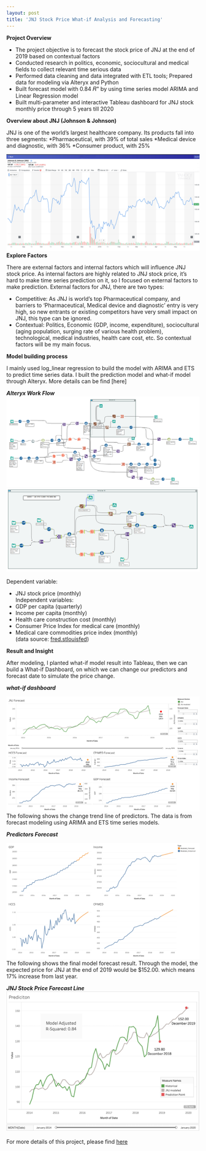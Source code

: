 ```yaml
---
layout: post
title: 'JNJ Stock Price What-if Analysis and Forecasting'
---
```

**Project Overview**

* The project objective is to forecast the stock price of JNJ at the end of 2019 based on contextual factors
* Conducted research in politics, economic, sociocultural and medical fields to collect relevant time serious data
* Performed data cleaning and data integrated with ETL tools; Prepared data for modeling via Alteryx and Python
* Built forecast model with 0.84 𝑅" by using time series model ARIMA and Linear Regression model
* Built multi-parameter and interactive Tableau dashboard for JNJ stock monthly price through 5 years till 2020

**Overview about JNJ (Johnson & Johnson)**

JNJ is one of the world’s largest healthcare company. Its products fall into three segments: 
*Pharmaceutical, with 39% of total sales 
*Medical device and diagnostic, with 36% 
*Consumer product, with 25%

![](https://raw.githubusercontent.com/haoyingy/Home/gh-pages/assets/img/projects/proj-2/JNJ.jpg)
**Explore Factors**

There are external factors and internal factors which will influence JNJ stock price. As internal factors are highly related to JNJ stock price, it’s hard to make time series prediction on it, so I focused on external factors to make prediction.
External factors for JNJ, there are two types:
<br>
* Competitive: As JNJ is world’s top Pharmaceutical company, and barriers to ‘Pharmaceutical, Medical device and diagnostic’ entry is very high, so new entrants or existing competitors have very small impact on JNJ, this type can be ignored.
* Contextual: Politics, Economic (GDP, income, expenditure), sociocultural (aging population, surging rate of various health problem), technological, medical industries, health care cost, etc. So contextual factors will be my main focus. 

**Model building process**

I mainly used log_linear regression to build the model with ARIMA and ETS to predict time series data. I built the prediction model and what-if model through Alteryx. More details can be find [here]

***Alteryx Work Flow***
![](https://raw.githubusercontent.com/haoyingy/Home/gh-pages/assets/img/projects/proj-2/what-if.png)
![](https://raw.githubusercontent.com/haoyingy/Home/gh-pages/assets/img/projects/proj-2/alteryx-workflow.png)

Dependent variable:
* JNJ stock price (monthly) <br>
Independent variables:
* GDP per capita (quarterly)
* Income per capita (monthly)
* Health care construction cost (monthly) 
* Consumer Price Index for medical care (monthly) 
* Medical care commodities price index (monthly) <br>
(data source: [fred.stlouisfed](https://fred.stlouisfed.org/))

**Result and Insight**

After modeling, I planted what-if model result into Tableau, then we can build a What-if Dashboard, on which we can change our predictors and forecast date to simulate the price change. <br>

***what-if dashboard***

![](https://raw.githubusercontent.com/haoyingy/Home/gh-pages/assets/img/projects/proj-2/what-if-vis.png)
<br>
The following shows the change trend line of predictors. The data is from forecast modeling using ARIMA and ETS time series models. <br>

***Predictors Forecast***

![](https://raw.githubusercontent.com/haoyingy/Home/gh-pages/assets/img/projects/proj-2/predictor-forecast.png)
<br>
The following shows the final model forecast result. Through the model, the expected price for JNJ at the end of 2019 would be $152.00. which means 17% increase from last year. <br>

***JNJ Stock Price Forecast Line***
![](https://raw.githubusercontent.com/haoyingy/Home/gh-pages/assets/img/projects/proj-2/prediction.jpg)
<br><br>
For more details of this project, please find [here](https://github.com/haoyingyang)


